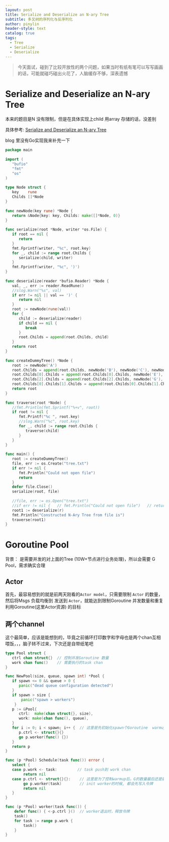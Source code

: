 ```yaml
---
layout: post
title: Serialize and Deserialize an N-ary Tree
subtitle: 多叉树的序列化与反序列化
author: pinylin
header-style: text
catalog: true
tags:
  - Tree
  - Serialize
  - Deserialize
---
```


> 今天面试，碰到了比较开放性的两个问题，如果当时有纸有笔可以写写画画的话，可能就碰巧碰出火花了，人脑缓存不够，深表遗憾

# Serialize and Deserialize an N-ary Tree

本来的题目是N 没有限制，但是在具体实现上child 用array 存储的话，没差别

具体参考: [Serialize and Deserialize an N-ary Tree](https://www.geeksforgeeks.org/serialize-deserialize-n-ary-tree/)   

blog 里没有Go实现我来补充一下
```go
package main  
  
import (  
   "bufio"  
   "fmt"   
   "os"
)  
  
type Node struct {  
   key    rune  
   Childs []*Node  
}  
  
func newNode(key rune) *Node {  
   return &Node{key: key, Childs: make([]*Node, 0)}  
}  
  
func serialize(root *Node, writer *os.File) {  
   if root == nil {  
      return  
   }  
   fmt.Fprintf(writer, "%c", root.key)  
   for _, child := range root.Childs {  
      serialize(child, writer)  
   }  
   fmt.Fprintf(writer, "%c", ')')  
}  
  
func deserialize(reader *bufio.Reader) *Node {  
   val, _, err := reader.ReadRune()  
   //slog.Warn("%s", val)  
   if err != nil || val == ')' {  
      return nil  
   }  
   root := newNode(rune(val))  
   for {  
      child := deserialize(reader)  
      if child == nil {  
         break  
      }  
      root.Childs = append(root.Childs, child)  
   }  
   return root  
}  
  
func createDummyTree() *Node {  
   root := newNode('A')  
   root.Childs = append(root.Childs, newNode('B'), newNode('C'), newNode('D'))  
   root.Childs[0].Childs = append(root.Childs[0].Childs, newNode('E'), newNode('F'))  
   root.Childs[2].Childs = append(root.Childs[2].Childs, newNode('G'), newNode('H'), newNode('I'), newNode('J'))  
   root.Childs[0].Childs[1].Childs = append(root.Childs[0].Childs[1].Childs, newNode('K'))  
   return root  
}  
  
func traverse(root *Node) {  
   //fmt.Println(fmt.Sprintf("%+v", root))  
   if root != nil {  
      fmt.Printf("%c ", root.key)  
      //slog.Warn("%c", root.key)  
      for _, child := range root.Childs {  
         traverse(child)  
      }  
   }  
}  
  
func main() {  
   root := createDummyTree()  
   file, err := os.Create("tree.txt")  
   if err != nil {  
      fmt.Println("Could not open file")  
      return  
   }  
   defer file.Close()  
   serialize(root, file)  
  
   //file, err := os.Open("tree.txt")  
   //if err != nil {   // fmt.Println("Could not open file")   // return   //}   //defer file.Close()   r := bufio.NewReader(file)  
   root1 := deserialize(r)  
   fmt.Println("Constructed N-Ary Tree from file is")  
   traverse(root1)  
}
```


# Goroutine Pool

背景： 是需要并发的对上面的Tree (10W+节点进行业务处理)，所以会需要 G Pool，需求确实合理

## Actor 
首先，最容易想到的就是前两天刚看的`Actor model`，只需要限制  `Actor` 的数量，然后将Msgs 负载均衡到 发送到 `Actor`，就能达到限制Goroutine 并发数量和重复利用Goroutine(这里Actor资源) 的目标

## 两个channel

这个最简单，应该是能想到的，毕竟之前循环打印数字和字母也是两个chan互相喂饭，，，脑子转不过来，下次还是自带纸笔吧


```go
type Pool struct {  
   ctrl chan struct{}  // 控制并发Goroutine 数量
   work chan func()    // 需要执行的task chan
}  

func NewPool(size, queue, spawn int) *Pool {  
   if spawn <= 0 && queue > 0 {  
      panic("dead queue configuration detected")  
   }
   if spawn > size {  
	   panic("spawn > workers")  
	}
   p := &Pool{  
      ctrl:  make(chan struct{}, size),  
      work: make(chan func(), queue),  
   }  
   for i := 0; i < spawn; i++ {  // 这里是先初始化spawn个Goroutine  warmup
      p.ctrl <- struct{}{}  
      go p.worker(func() {})  
   }  
   return p  
}

func (p *Pool) Schedule(task func()) error {  
   select {  
   case p.work <- task:         // task push到 work chan
		return nil
   case p.ctrl <- struct{}{}:    // 这里是为了控制warmup后，G的数量最后还是能达到size
		go p.worker(task)        // init worker的时候, 都会先写入令牌
		return nil
   }  
}

func (p *Pool) worker(task func()) {  
	defer func() { <-p.ctrl }()  // worker退出时，释放令牌
	task()  
	for task := range p.work {  
		task()  
	}
}
```